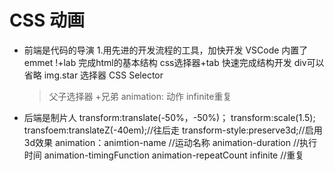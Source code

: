 # CSS 动画
- 前端是代码的导演
    1.用先进的开发流程的工具，加快开发
    VSCode 内置了emmet
    !+lab 完成html的基本结构
    css选择器+tab 快速完成结构开发
    div可以省略 img.star
    选择器 CSS Selector
    >父子选择器
    +兄弟
    animation: 动作
    infinite重复
- 后端是制片人
    transform:translate(-50%，-50%)；
    transform:scale(1.5);
    transfoem:translateZ(-40em);//往后走
    transform-style:preserve3d;//启用3d效果
    animation：animtion-name //运动名称 animation-duration //执行时间 animation-timingFunction 
    animation-repeatCount infinite //重复